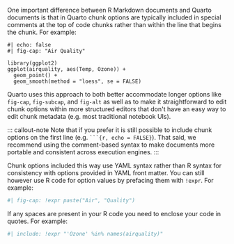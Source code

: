 
One important difference between R Markdown documents and Quarto documents is that in Quarto chunk options are typically included in special comments at the top of code chunks rather than within the line that begins the chunk. For example:

``` {{r}}
#| echo: false
#| fig-cap: "Air Quality"

library(ggplot2)
ggplot(airquality, aes(Temp, Ozone)) + 
  geom_point() + 
  geom_smooth(method = "loess", se = FALSE)
```

Quarto uses this approach to both better accommodate longer options like `fig-cap`, `fig-subcap`, and `fig-alt` as well as to make it straightforward to edit chunk options within more structured editors that don't have an easy way to edit chunk metadata (e.g. most traditional notebook UIs).

::: callout-note
Note that if you prefer it is still possible to include chunk options on the first line (e.g. ```` ```{r, echo = FALSE} ````). That said, we recommend using the comment-based syntax to make documents more portable and consistent across execution engines.
:::

Chunk options included this way use YAML syntax rather than R syntax for consistency with options provided in YAML front matter. You can still however use R code for option values by prefacing them with `!expr`. For example:

``` r
#| fig-cap: !expr paste("Air", "Quality")
```

If any spaces are present in your R code you need to enclose your code in quotes. For example:

``` r
#| include: !expr "'Ozone' %in% names(airquality)"
```
